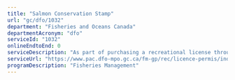 ```yaml
---
title: "Salmon Conservation Stamp"
url: "gc/dfo/1032"
department: "Fisheries and Oceans Canada"
departmentAcronym: "dfo"
serviceId: "1032"
onlineEndtoEnd: 0
serviceDescription: "As part of purchasing a recreational license through the National Recreational Licensing System (NRLS) in Pacific Region, an annually-purchased Salmon Conservation Stamp must be affixed to licences held by anglers, both adult and juvenile, wishing to retain any species of Pacific salmon."
serviceUrl: "https://www.pac.dfo-mpo.gc.ca/fm-gp/rec/licence-permis/index-eng.html#stamp"
programDescription: "Fisheries Management"
---
```

